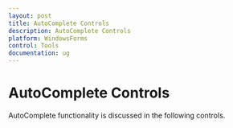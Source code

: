 ```yaml
---
layout: post
title: AutoComplete Controls
description: AutoComplete Controls
platform: WindowsForms
control: Tools
documentation: ug
---
```



# AutoComplete Controls


AutoComplete functionality is discussed in the following controls.

